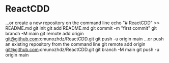 # ReactCDD
…or create a new repository on the command line
echo "# ReactCDD" >> README.md
git init
git add README.md
git commit -m "first commit"
git branch -M main
git remote add origin git@github.com:cmunozhdz/ReactCDD.git
git push -u origin main
…or push an existing repository from the command line
git remote add origin git@github.com:cmunozhdz/ReactCDD.git
git branch -M main
git push -u origin main